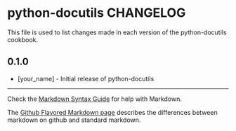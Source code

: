 python-docutils CHANGELOG
=========================

This file is used to list changes made in each version of the python-docutils cookbook.

0.1.0
-----
- [your_name] - Initial release of python-docutils

- - -
Check the [Markdown Syntax Guide](http://daringfireball.net/projects/markdown/syntax) for help with Markdown.

The [Github Flavored Markdown page](http://github.github.com/github-flavored-markdown/) describes the differences between markdown on github and standard markdown.
